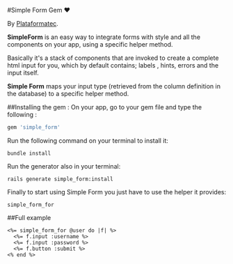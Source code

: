 #Simple Form Gem   ♥


By [Plataformatec](http://plataformatec.com.br/).

**SimpleForm** is an easy way to integrate forms with style and all the components on your app, using a specific helper method. 

Basically it's a stack of components that are invoked to create a complete html input for you, which by default contains; labels , hints, errors and the input itself.

**Simple Form** maps your input type (retrieved from the column definition in the database) to a specific helper method.

##Installing the gem : 
On your app, go to your gem file and type the following : 
```ruby
gem 'simple_form'
```

Run the following command on your terminal to install it:

```console
bundle install
```

Run the generator also in your terminal:

```console
rails generate simple_form:install
```

Finally to start using Simple Form you just have to use the helper it provides:

```erb
simple_form_for
```
##Full example 

```erb
<%= simple_form_for @user do |f| %>
  <%= f.input :username %>
  <%= f.input :password %>
  <%= f.button :submit %>
<% end %>
```
